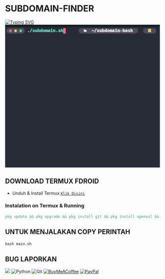 # SUBDOMAIN-FINDER
[![Typing SVG](https://readme-typing-svg.demolab.com?font=Fira+Code&pause=1000&random=false&width=435&lines=SUB-DOMAIN-FIND)](https://git.io/typing-svg)
<img src="https://github.com/WilDev26/subdomain/blob/1a7424e2279d6847165cca15db4a64e93ec863f1/demo/demo.gif"/>
## DOWNLOAD TERMUX FDROID
* Unduh & Install Termux [`Klik Disini`](https://f-droid.org/repo/com.termux_118.apk)
### Instalation on Termux & Running
```makefile
pkg update && pkg upgrade && pkg install git && pkg install openssl && pkg install bash && git clone https://github.com/Wildev26/subdomain.git && cd subdomain
```
## UNTUK MENJALAKAN COPY PERINTAH
```makefile
bash main.sh
```
## BUG LAPORKAN
<a href="https://t.me/Willly21" target=”_blank”><img src="https://img.shields.io/static/v1?style=for-the-badge&logo=Telegram&label=Telegram&message=Click%20Here&color=blue"></a>
![Python](https://img.shields.io/badge/python-3670A0?style=for-the-badge&logo=python&logoColor=ffdd54)
![Git](https://img.shields.io/badge/GIT-E44C30?style=for-the-badge&logo=git&logoColor=white)
[![BuyMeACoffee](https://img.shields.io/badge/Buy%20Me%20a%20Coffee-ffdd00?style=for-the-badge&logo=buy-me-a-coffee&logoColor=black)](https://buymeacoffee.com/Wildev26) 
[![PayPal](https://img.shields.io/badge/PayPal-00457C?style=for-the-badge&logo=paypal&logoColor=white)](https://paypal.me/wildev26)
